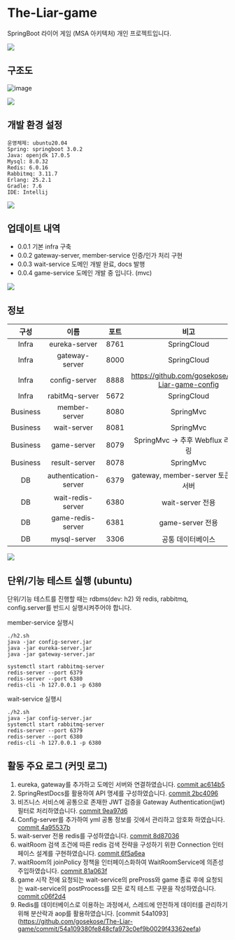 
# The-Liar-game
SpringBoot 라이어 게임 (MSA 아키텍처) 개인 프로젝트입니다.

![](../header.png)


## 구조도
![image](https://user-images.githubusercontent.com/88478829/217520008-4a5dfed7-4f20-40a7-9555-6a6d45767658.png)

![](../header.png)


## 개발 환경 설정
```
운영체제: ubuntu20.04
Spring: springboot 3.0.2
Java: openjdk 17.0.5
Mysql: 8.0.32
Redis: 6.0.16
Rabbitmq: 3.11.7
Erlang: 25.2.1
Gradle: 7.6
IDE: Intellij
```
![](../header.png)

## 업데이트 내역

* 0.0.1 기본 infra 구축 
* 0.0.2 gateway-server, member-service 인증/인가 처리 구현
* 0.0.3 wait-service 도메인 개발 완료, docs 발행
* 0.0.4 game-service 도메인 개발 중 입니다. (mvc)

![](../header.png)
## 정보
|구성|이름|포트|비고
|:---:|:---:|:---:|:---:|
|Infra|eureka-server|8761|SpringCloud|
|Infra|gateway-server|8000|SpringCloud|
|Infra|config-server|8888|https://github.com/gosekose/The-Liar-game-config|
|Infra|rabitMq-server|5672|SpringCloud|
|Business|member-server|8080|SpringMvc|
|Business|wait-server|8081|SpringMvc|
|Business|game-server|8079|SpringMvc -> 추후 Webflux 리펙토링|
|Business|result-server|8078|SpringMvc|
|DB|authentication-server|6379|gateway, member-server 토큰 인증 서버|
|DB|wait-redis-server|6380|wait-server 전용|
|DB|game-redis-server|6381|game-server 전용|
|DB|mysql-server|3306|공통 데이터베이스|

![](../header.png)


## 단위/기능 테스트 실행 (ubuntu)
단위/기능 테스트를 진행할 때는 rdbms(dev: h2) 와 redis, rabbitmq, config.server를 반드시 실행시켜주어야 합니다. 

member-service 실행시 
```
./h2.sh
java -jar config-server.jar
java -jar eureka-server.jar
java -jar gateway-server.jar

systemctl start rabbitmq-server
redis-server --port 6379
redis-server --port 6380
redis-cli -h 127.0.0.1 -p 6380
```

wait-service 실행시 
```
./h2.sh
java -jar config-server.jar
systemctl start rabbitmq-server
redis-server --port 6379
redis-server --port 6380
redis-cli -h 127.0.0.1 -p 6380
```

## 활동 주요 로그 (커밋 로그) 
1. eureka, gateway를 추가하고 도메인 서버와 연결하였습니다. [commit ac614b5](https://github.com/gosekose/The-Liar-game/pull/15/commits/ac614b5bf38ad77511e2da8e798c469a4b5c2393)
2. SpringRestDocs를 활용하여 API 명세를 구성하였습니다. [commit 2bc4096](https://github.com/gosekose/The-Liar-game/commit/2bc409635debee55b638cd233381b7965eaa7aff)
3. 비즈니스 서비스에 공통으로 존재한 JWT 검증을 Gateway Authentication(jwt) 필터로 처리하였습니다. [commit 9ea97d6](https://github.com/gosekose/The-Liar-game/commit/9ea97d65f0e98c86874d66356ec42adb45186f13)
4. Config-server를 추가하여 yml 공통 정보를 깃에서 관리하고 암호화 하였습니다. [commit 4a95537b](https://github.com/gosekose/The-Liar-game/commit/4a95537b2d269227e0ebe9ea3964ec8946202694)
5. wait-server 전용 redis를 구성하였습니다. [commit 8d87036](https://github.com/gosekose/The-Liar-game/commit/8d8703624b712c9c0b24dd8ebf678337f3af6cd0) 
6. waitRoom 검색 조건에 따른 redis 검색 전략을 구성하기 위한 Connection 인터페이스 설계를 구현하였습니다. [commit 6f5a6ea](https://github.com/gosekose/The-Liar-game/commit/6f5a6eaf9918e9de71b1542973242fe65c089675)
7. waitRoom의 joinPolicy 정책을 인터페이스화하여 WaitRoomService에 의존성 주입하였습니다. [commit 81a063f](https://github.com/gosekose/The-Liar-game/commit/81a063fb2a65a62be0922dc0395c2ed602662fa0) 
8. game 시작 전에 요청되는 wait-service의 prePross와 game 종료 후에 요청되는 wait-service의 postProcess를 모든 로직 테스트 구문을 작성하였습니다. [commit c06f2d4](https://github.com/gosekose/The-Liar-game/commit/c06f2d4486bdd3435e8a336a42efb7d01f0ca734)
9. Redis를 데이터베이스로 이용하는 과정에서, 스레드에 안전하게 데이터를 관리하기 위해 분산락과 aop를 활용하였습니다. [commit 54a1093] (https://github.com/gosekose/The-Liar-game/commit/54a109380fe848cfa973c0ef9b0029f43362eefa)
